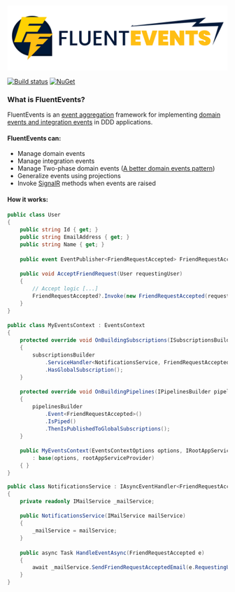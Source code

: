 ![FluentEvents logo](logo_extended.svg)

[![Build status](https://luca-s.visualstudio.com/FluentEvents/_apis/build/status/FluentEvents-CI)](https://luca-s.visualstudio.com/FluentEvents/_build/latest?definitionId=8) [![NuGet](https://img.shields.io/nuget/v/FluentEvents.svg)](https://www.nuget.org/packages/FluentEvents/)

### What is FluentEvents?
FluentEvents is an [event aggregation](https://martinfowler.com/eaaDev/EventAggregator.html) framework for implementing [domain events and integration events](https://docs.microsoft.com/en-us/dotnet/standard/microservices-architecture/microservice-ddd-cqrs-patterns/domain-events-design-implementation#domain-events-versus-integration-events) in DDD applications.

#### FluentEvents can:
- Manage domain events
- Manage integration events
- Manage Two-phase domain events ([A better domain events pattern](https://lostechies.com/jimmybogard/2014/05/13/a-better-domain-events-pattern/))
- Generalize events using projections
- Invoke [SignalR](https://github.com/aspnet/AspNetCore/tree/master/src/SignalR) methods when events are raised

#### How it works:

```csharp
public class User
{
    public string Id { get; }
    public string EmailAddress { get; }
    public string Name { get; }
    
    public event EventPublisher<FriendRequestAccepted> FriendRequestAccepted;
    
    public void AcceptFriendRequest(User requestingUser)
    {
        // Accept logic [...]
        FriendRequestAccepted?.Invoke(new FriendRequestAccepted(requestingUser));
    }
}

public class MyEventsContext : EventsContext
{
    protected override void OnBuildingSubscriptions(ISubscriptionsBuilder subscriptionsBuilder)
    {
        subscriptionsBuilder
            .ServiceHandler<NotificationsService, FriendRequestAccepted>()
            .HasGlobalSubscription();
    }

    protected override void OnBuildingPipelines(IPipelinesBuilder pipelinesBuilder)
    {
        pipelinesBuilder
            .Event<FriendRequestAccepted>()
            .IsPiped()
            .ThenIsPublishedToGlobalSubscriptions();
    }
    
    public MyEventsContext(EventsContextOptions options, IRootAppServiceProvider rootAppServiceProvider) 
        : base(options, rootAppServiceProvider)
    { }
}
```

```csharp
public class NotificationsService : IAsyncEventHandler<FriendRequestAccepted>
{
    private readonly IMailService _mailService;

    public NotificationsService(IMailService mailService)
    {
        _mailService = mailService;
    }

    public async Task HandleEventAsync(FriendRequestAccepted e)
    {
        await _mailService.SendFriendRequestAcceptedEmail(e.RequestingUser.EmailAddress, user.Id, user.Name);
    }
}
```
